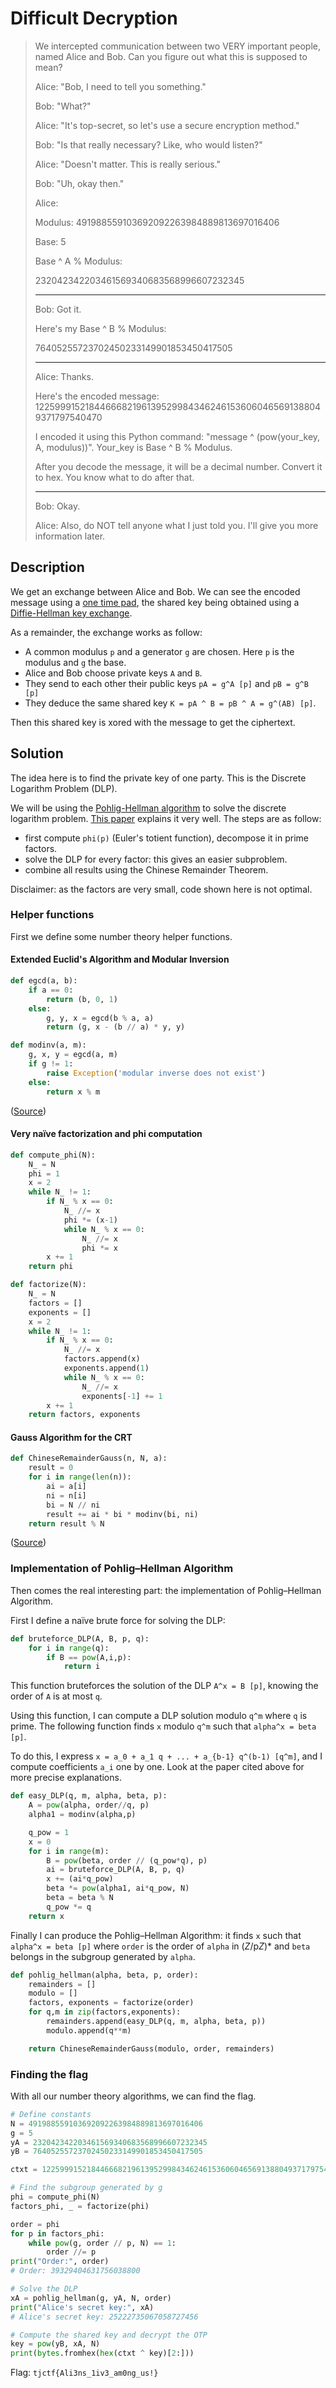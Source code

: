 # Difficult Decryption

> We intercepted communication between two VERY important people, named Alice and Bob. Can you figure out what this is supposed to mean?
> 
> Alice: "Bob, I need to tell you something."
> 
> Bob: "What?"
> 
> Alice: "It's top-secret, so let's use a secure encryption method."
> 
> Bob: "Is that really necessary? Like, who would listen?"
> 
> Alice: "Doesn't matter. This is really serious."
> 
> Bob: "Uh, okay then."
> 
> Alice: 
>
> Modulus: 491988559103692092263984889813697016406
>
> Base: 5
> 
> Base ^ A % Modulus:
>
> 232042342203461569340683568996607232345
>
> -----
> Bob: 
> Got it.
> 
> Here's my Base ^ B % Modulus:
>
> 76405255723702450233149901853450417505
>
> -----
> Alice: 
> Thanks. 
> 
> Here's the encoded message: 
> 12259991521844666821961395299843462461536060465691388049371797540470
> 
> I encoded it using this Python command: "message ^ (pow(your_key, A, modulus))". Your_key is Base ^ B % Modulus.
>
> After you decode the message, it will be a decimal number. Convert it to hex. You know what to do after that.
>
> -----
> Bob: Okay.
>
> Alice: Also, do NOT tell anyone what I just told you. I'll give you more information later.

## Description

We get an exchange between Alice and Bob. We can see the encoded message using a [one time pad](https://en.wikipedia.org/wiki/One-time_pad), the shared key being obtained using a [Diffie-Hellman key exchange](https://en.wikipedia.org/wiki/Diffie%E2%80%93Hellman_key_exchange). 

As a remainder, the exchange works as follow:

- A common modulus `p` and a generator `g` are chosen. Here `p` is the modulus and `g` the base.
- Alice and Bob choose private keys `A` and `B`.
- They send to each other their public keys `pA = g^A [p]` and `pB = g^B [p]`
- They deduce the same shared key `K = pA ^ B = pB ^ A = g^(AB) [p]`.

Then this shared key is xored with the message to get the ciphertext.

## Solution

The idea here is to find the private key of one party. This is the Discrete Logarithm Problem (DLP).

We will be using the [Pohlig-Hellman algorithm](https://en.wikipedia.org/wiki/Pohlig%E2%80%93Hellman_algorithm) to solve the discrete logarithm problem. [This paper](http://anh.cs.luc.edu/331/notes/PohligHellmanp_k2p.pdf) explains it very well. The steps are as follow:
- first compute `phi(p)` (Euler's totient function), decompose it in prime factors.
- solve the DLP for every factor: this gives an easier subproblem.
- combine all results using the Chinese Remainder Theorem.

Disclaimer: as the factors are very small, code shown here is not optimal.

### Helper functions

First we define some number theory helper functions.

#### Extended Euclid's Algorithm and Modular Inversion

```python
def egcd(a, b):
    if a == 0:
        return (b, 0, 1)
    else:
        g, y, x = egcd(b % a, a)
        return (g, x - (b // a) * y, y)

def modinv(a, m):
    g, x, y = egcd(a, m)
    if g != 1:
        raise Exception('modular inverse does not exist')
    else:
        return x % m
```

([Source](https://stackoverflow.com/questions/4798654/modular-multiplicative-inverse-function-in-python))

#### Very naïve factorization and phi computation

```python
def compute_phi(N):
    N_ = N
    phi = 1
    x = 2
    while N_ != 1:
        if N_ % x == 0:
            N_ //= x
            phi *= (x-1)
            while N_ % x == 0:
                N_ //= x
                phi *= x
        x += 1
    return phi

def factorize(N):
    N_ = N
    factors = []
    exponents = []
    x = 2
    while N_ != 1:
        if N_ % x == 0:
            N_ //= x
            factors.append(x)
            exponents.append(1)
            while N_ % x == 0:
                N_ //= x
                exponents[-1] += 1
        x += 1
    return factors, exponents
```

#### Gauss Algorithm for the CRT

```python
def ChineseRemainderGauss(n, N, a):
    result = 0
    for i in range(len(n)):
        ai = a[i]
        ni = n[i]
        bi = N // ni
        result += ai * bi * modinv(bi, ni)
    return result % N
```

([Source](https://medium.com/@astartekraus/the-chinese-remainder-theorem-ea110f48248c))

### Implementation of Pohlig–Hellman Algorithm

Then comes the real interesting part: the implementation of Pohlig–Hellman Algorithm.

First I define a naïve brute force for solving the DLP:

```python
def bruteforce_DLP(A, B, p, q):
    for i in range(q):
        if B == pow(A,i,p):
            return i
```

This function bruteforces the solution of the DLP `A^x = B [p]`, knowing the order of `A` is at most `q`.

Using this function, I can compute a DLP solution modulo `q^m` where `q` is prime. The following function finds `x` modulo `q^m` such that `alpha^x = beta [p]`. 

To do this, I express `x = a_0 + a_1 q + ... + a_{b-1} q^(b-1) [q^m]`, and I compute coefficients `a_i` one by one. Look at the paper cited above for more precise explanations.

```python
def easy_DLP(q, m, alpha, beta, p):
    A = pow(alpha, order//q, p)
    alpha1 = modinv(alpha,p)

    q_pow = 1
    x = 0
    for i in range(m):
        B = pow(beta, order // (q_pow*q), p)
        ai = bruteforce_DLP(A, B, p, q)
        x += (ai*q_pow)
        beta *= pow(alpha1, ai*q_pow, N)
        beta = beta % N
        q_pow *= q
    return x
```

Finally I can produce the Pohlig–Hellman Algorithm: it finds `x` such that `alpha^x = beta [p]` where `order` is the order of `alpha` in (*Z*/p*Z*)* and `beta` belongs in the subgroup generated by `alpha`.

```python
def pohlig_hellman(alpha, beta, p, order):
    remainders = []
    modulo = []
    factors, exponents = factorize(order)
    for q,m in zip(factors,exponents):
        remainders.append(easy_DLP(q, m, alpha, beta, p))
        modulo.append(q**m)

    return ChineseRemainderGauss(modulo, order, remainders)
```

### Finding the flag

With all our number theory algorithms, we can find the flag.

```python
# Define constants
N = 491988559103692092263984889813697016406
g = 5
yA = 232042342203461569340683568996607232345
yB = 76405255723702450233149901853450417505

ctxt = 12259991521844666821961395299843462461536060465691388049371797540470

# Find the subgroup generated by g
phi = compute_phi(N)
factors_phi, _ = factorize(phi)

order = phi
for p in factors_phi:
    while pow(g, order // p, N) == 1:
        order //= p
print("Order:", order)
# Order: 39329404631756038800

# Solve the DLP
xA = pohlig_hellman(g, yA, N, order)
print("Alice's secret key:", xA)
# Alice's secret key: 25222735067058727456

# Compute the shared key and decrypt the OTP
key = pow(yB, xA, N)
print(bytes.fromhex(hex(ctxt ^ key)[2:]))
```

Flag: `tjctf{Ali3ns_1iv3_am0ng_us!}`